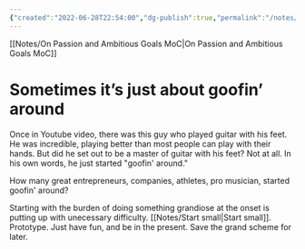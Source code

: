 ```yaml
---
{"created":"2022-06-28T22:54:00","dg-publish":true,"permalink":"/notes/sometimes-it-s-just-about-goofin-around/","dgPassFrontmatter":true,"updated":"2025-01-19T22:18:00.346+01:00"}
---
```


[[Notes/On Passion and Ambitious Goals MoC\|On Passion and Ambitious Goals MoC]]

# Sometimes it’s just about goofin’ around
Once in Youtube video, there was this guy who played guitar with his feet. He was incredible, playing better than most people can play with their hands. But did he set out to be a master of guitar with his feet? Not at all. In his own words, he just started "goofin' around."

How many great entrepreneurs, companies, athletes, pro musician, started goofin' around?

Starting with the burden of doing something grandiose at the onset is putting up with unecessary difficulty.
[[Notes/Start small\|Start small]]. Prototype. Just have fun, and be in the present. Save the grand scheme for later.